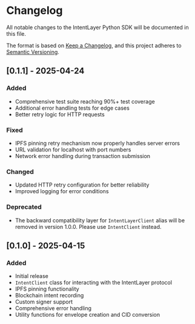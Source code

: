 # Changelog

All notable changes to the IntentLayer Python SDK will be documented in this file.

The format is based on [Keep a Changelog](https://keepachangelog.com/en/1.0.0/),
and this project adheres to [Semantic Versioning](https://semver.org/spec/v2.0.0.html).

## [0.1.1] - 2025-04-24

### Added
- Comprehensive test suite reaching 90%+ test coverage
- Additional error handling tests for edge cases
- Better retry logic for HTTP requests

### Fixed
- IPFS pinning retry mechanism now properly handles server errors
- URL validation for localhost with port numbers
- Network error handling during transaction submission

### Changed
- Updated HTTP retry configuration for better reliability
- Improved logging for error conditions

### Deprecated
- The backward compatibility layer for `IntentLayerClient` alias will be removed in version 1.0.0. 
  Please use `IntentClient` instead.

## [0.1.0] - 2025-04-15

### Added
- Initial release
- `IntentClient` class for interacting with the IntentLayer protocol
- IPFS pinning functionality
- Blockchain intent recording
- Custom signer support
- Comprehensive error handling
- Utility functions for envelope creation and CID conversion